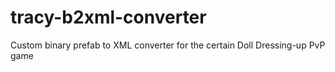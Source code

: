 # tracy-b2xml-converter
Custom binary prefab to XML converter for the certain Doll Dressing-up PvP game
